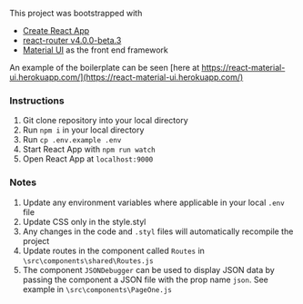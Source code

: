 This project was bootstrapped with   
* [Create React App](https://github.com/facebookincubator/create-react-app) 
* [react-router v4.0.0-beta.3](https://github.com/ReactTraining/react-router/releases)
* [Material UI](http://material-ui.com) as the front end framework

An example of the boilerplate can be seen [here at https://react-material-ui.herokuapp.com/](https://react-material-ui.herokuapp.com/)

### Instructions
1. Git clone repository into your local directory
2. Run ```npm i``` in your local directory
3. Run ```cp .env.example .env```
4. Start React App with ```npm run watch```
5. Open React App at ```localhost:9000``` 

### Notes
1. Update any environment variables where applicable in your local ```.env``` file
2. Update CSS only in the style.styl
3. Any changes in the code and ```.styl``` files will automatically recompile the project
4. Update routes in the component called ```Routes``` in ```\src\components\shared\Routes.js```
5. The component ```JSONDebugger``` can be used to display JSON data by passing the component a JSON file with the prop name ```json```.
See example in ```\src\components\PageOne.js```  
